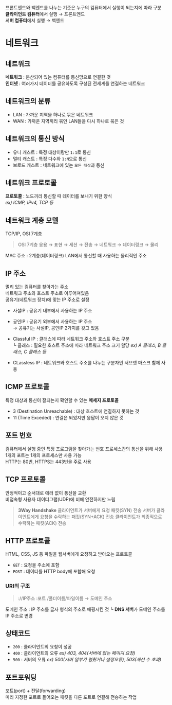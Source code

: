 프론트엔드와 백엔드를 나누는 기준은 누구의 컴퓨터에서 실행이 되는지에 따라 구분  
**클라이언트 컴퓨터**에서 실행 → 프론트엔드  
**서버 컴퓨터**에서 실행 → 백엔드    


# 네트워크
## 네트워크
**네트워크** : 분산되어 있는 컴퓨터를 통신망으로 연결한 것  
**인터넷** : 여러가지 데이터를 공유하도록 구성된 전세계를 연결하는 네트워크  


## 네트워크의 분류
- LAN : 가까운 지역을 하나로 묶은 네트워크  
- WAN : 가까운 지역끼리 묶인 LAN들을 다시 하나로 묶은 것  


## 네트워크의 통신 방식
- 유니 캐스트 : 특정 대상이랑만 `1:1`로 통신  
- 멀티 캐스트 : 특정 다수와 `1:N`으로 통신  
- 브로드 캐스트 : 네트워크에 있는 `모든 대상`과 통신  


## 네트워크 프로토콜
**프로토콜** : 노드끼리 통신할 때 데이터를 보내기 위한 양식  
*ex) ICMP, IPv4, TCP 등*


## 네트워크 계층 모델
TCP/IP, OSI 7계층
> OSI 7계층
> 응용 → 표현 → 세션 → 전송 → 네트워크 → 데이터링크 → 물리  
  
MAC 주소 : 2계층(데이터링크) LAN에서 통신할 때 사용하는 물리적인 주소


## IP 주소
멀리 있는 컴퓨터를 찾아가는 주소  
네트워크 주소와 호스트 주소로 이루어져있음  
공유기(네트워크 장치)에 맞는 IP 주소로 설정  
  
- 사설IP : 공유기 내부에서 사용하는 IP 주소  
- 공인IP : 공유기 외부에서 사용하는 IP 주소  
→ 공유기는 사설IP, 공인IP 2가지를 갖고 있음  
  
- Classful IP : 클래스에 따라 네트워크 주소와 호스트 주소 구분  
            └ 클래스 : 필요한 호스트 주소에 따라 네트워크 주소 크기 할당 *ex) A 클래스, B 클래스, C 클래스 등*  
- CLassless IP : 네트워크와 호스트 주소를 나누는 구분자인 서브넷 마스크 함께 사용


## ICMP 프로토콜
특정 대상과 통신이 잘되는지 확인할 수 있는 **메세지 프로토콜**  
  
- 3 (Destination Unreachable) : 대상 호스트에 연결하지 못하는 것
- 11 (Time Exceded) : 연결은 되었지만 응답이 오지 않은 것


## 포트 번호
컴퓨터에서 실행 중인 특정 프로그램을 찾아가는 번호
프로세스간의 통신을 위해 사용  
1개의 포트는 1개의 프로세스만 사용 가능  
HTTP는 80번, HTTPS는 443번을 주로 사용  


## TCP 프로토콜
안정적이고 순서대로 에러 없이 통신을 교환  
비접속형 사용자 데이터그램(UDP)에 비해 안전하지만 느림  

> **3Way Handshake**
> 클라이언트가 서버에게 요청 패킷(SYN) 전송
> 서버가 클라이언트에게 요청을 수락하는 패킷(SYN+ACK) 전송
> 클라이언트가 최종적으로 수락하는 패킷(ACK) 전송


## HTTP 프로토콜
HTML, CSS, JS 등 파일을 웹서버에게 요청하고 받아오는 프로토콜  
  
- `GET` : 요청을 주소에 포함
- `POST` : 데이터를 HTTP body에 포함해 요청  
  
### URI의 구조
> \://IP주소 :포트 /폴더이름/파일이름
>     → 도메인 주소  

도메인 주소 : IP 주소를 글자 형식의 주소로 매핑시킨 것
└ **DNS 서버**가 도메인 주소를 IP 주소로 변경  
  

## 상태코드
- `200` : 클라이언트의 요청이 성공
- `400` : 클라이언트의 오류 *ex) 403, 404(서버에 없는 페이지 요청)*
- `500` : 서버의 오류 *ex) 500(서버 일부가 멈췄거나 설정오류), 503(세션 수 초과)*
  
## 포트포워딩
포트(port) + 전달(forwarding)  
미리 지정한 포트로 들어오는 패킷을 다른 포트로 연결해 전송하는 작업